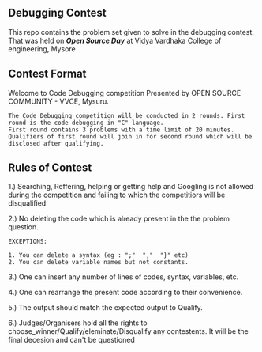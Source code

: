 ## Debugging Contest 
This repo contains the problem set given to solve in the debugging contest.
That was held on ***Open Source Day*** at Vidya Vardhaka College of engineering, Mysore

## Contest Format
Welcome to Code Debugging competition
	Presented by OPEN SOURCE COMMUNITY - VVCE, Mysuru.
	
	The Code Debugging competition will be conducted in 2 rounds. First round is the code debugging in "C" language.
	First round contains 3 problems with a time limit of 20 minutes.
	Qualifiers of first round will join in for second round which will be disclosed after qualifying. 
	
	
## Rules of Contest

1.) 	Searching, Reffering, helping or getting help and Googling is not allowed during the competition and failing to which the 		competitiors will be disqualified.

2.)	No deleting the code which is already present in the the problem question.
	
	EXCEPTIONS:
	
	1. You can delete a syntax (eg : ";"  ","  "}" etc) 
	2. You can delete variable names but not constants.

3.)	One can insert any number of lines of codes, syntax, variables, etc.

4.)	One can rearrange the present code according to their convenience.

5.)	The output should match the expected output to Qualify.	

6.)	Judges/Organisers hold all the rights to choose_winner/Qualify/eleminate/Disqualify any contestents. It will be the final decesion 		and can't be questioned
